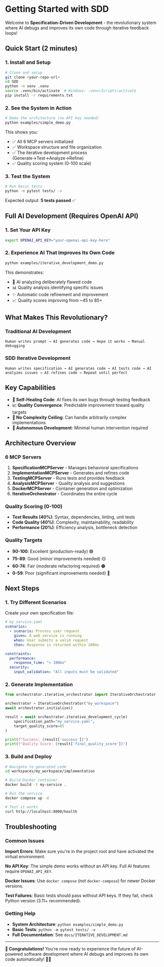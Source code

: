 # Getting Started with SDD

Welcome to **Specification-Driven Development** - the revolutionary system where AI debugs and improves its own code through iterative feedback loops!

## Quick Start (2 minutes)

### 1. Install and Setup

```bash
# Clone and setup
git clone <your-repo-url>
cd SDD
python -m venv .venv
source .venv/bin/activate  # Windows: .venv\Scripts\activate
pip install -r requirements.txt
```

### 2. See the System in Action

```bash
# Demo the architecture (no API key needed)
python examples/simple_demo.py
```

This shows you:
- ✅ All 6 MCP servers initialized
- ✅ Workspace structure and file organization  
- ✅ The iterative development process (Generate→Test→Analyze→Refine)
- ✅ Quality scoring system (0-100 scale)

### 3. Test the System

```bash
# Run basic tests
python -m pytest tests/ -v
```

Expected output: **5 tests passed** ✅

## Full AI Development (Requires OpenAI API)

### 1. Set Your API Key

```bash
export OPENAI_API_KEY="your-openai-api-key-here"
```

### 2. Experience AI That Improves Its Own Code

```bash
python examples/iterative_development_demo.py
```

This demonstrates:
- 🤖 AI analyzing deliberately flawed code
- 📊 Quality analysis identifying specific issues
- ✨ Automatic code refinement and improvement
- 📈 Quality scores improving from ~45 to 85+

## What Makes This Revolutionary?

### Traditional AI Development
```
Human writes prompt → AI generates code → Hope it works → Manual debugging
```

### SDD Iterative Development  
```
Human writes specification → AI generates code → AI tests code → AI analyzes issues → AI refines code → Repeat until perfect
```

## Key Capabilities

- **🔄 Self-Healing Code**: AI fixes its own bugs through testing feedback
- **📈 Quality Convergence**: Predictable improvement toward quality targets
- **🚀 No Complexity Ceiling**: Can handle arbitrarily complex implementations
- **🤖 Autonomous Development**: Minimal human intervention required

## Architecture Overview

### 6 MCP Servers
1. **SpecificationMCPServer** - Manages behavioral specifications
2. **ImplementationMCPServer** - Generates and refines code  
3. **TestingMCPServer** - Runs tests and provides feedback
4. **AnalysisMCPServer** - Quality analysis and suggestions
5. **DockerMCPServer** - Container generation and optimization
6. **IterativeOrchestrator** - Coordinates the entire cycle

### Quality Scoring (0-100)
- **Test Results (40%)**: Syntax, dependencies, linting, unit tests
- **Code Quality (40%)**: Complexity, maintainability, readability  
- **Performance (20%)**: Efficiency analysis, bottleneck detection

### Quality Targets
- **90-100**: Excellent (production-ready) 🟢
- **75-89**: Good (minor improvements needed) 🟡  
- **60-74**: Fair (moderate refactoring required) 🟠
- **0-59**: Poor (significant improvements needed) 🔴

## Next Steps

### 1. Try Different Scenarios

Create your own specification file:

```yaml
# my_service.yaml
scenarios:
  - scenario: Process user request
    given: A web service is running
    when: User submits a valid request
    then: Response is returned within 100ms

constraints:
  performance:
    response_time: "< 100ms"
  security:
    input_validation: "All inputs must be validated"
```

### 2. Generate Implementation

```python
from orchestrator.iterative_orchestrator import IterativeOrchestrator

orchestrator = IterativeOrchestrator("my_workspace")
await orchestrator.initialize()

result = await orchestrator.iterative_development_cycle(
    specification_path="my_service.yaml",
    target_quality_score=85
)

print(f"Success: {result['success']}")
print(f"Quality Score: {result['final_quality_score']}")
```

### 3. Build and Deploy

```bash
# Navigate to generated code
cd workspaces/my_workspace/implementation

# Build Docker container
docker build -t my-service .

# Run the service
docker compose up -d

# Test it works
curl http://localhost:8000/health
```

## Troubleshooting

### Common Issues

**Import Errors**: Make sure you're in the project root and have activated the virtual environment.

**No API Key**: The simple demo works without an API key. Full AI features require `OPENAI_API_KEY`.

**Docker Issues**: Use `docker compose` (not `docker-compose`) for newer Docker versions.

**Test Failures**: Basic tests should pass without API keys. If they fail, check Python version (3.11+ recommended).

### Getting Help

- **System Architecture**: `python examples/simple_demo.py`  
- **Basic Tests**: `python -m pytest tests/ -v`
- **Full Documentation**: See `docs/ITERATIVE_DEVELOPMENT.md`

---

**🎉 Congratulations!** You're now ready to experience the future of AI-powered software development where AI debugs and improves its own code automatically! 🚀🤖